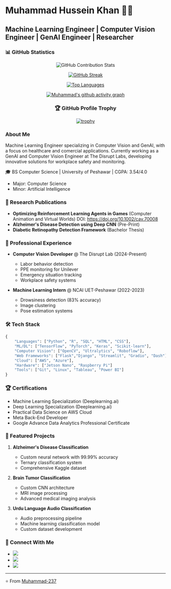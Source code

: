 # Muhammad Hussein Khan 👨‍💻

## Machine Learning Engineer | Computer Vision Engineer | GenAI Engineer | Researcher

### 📊 GitHub Statistics

<div align="center">
  
![GitHub Contribution Stats](https://github-readme-stats.vercel.app/api?username=Muhammad-237&show_icons=true&theme=radical&hide_border=true&bg_color=0D1117)

[![GitHub Streak](https://streak-stats.demolab.com?user=Muhammad-237&theme=radical&hide_border=true&background=0D1117)](https://git.io/streak-stats)

[![Top Languages](https://github-readme-stats.vercel.app/api/top-langs/?username=Muhammad-237&layout=compact&theme=radical&hide_border=true&bg_color=0D1117)](https://github.com/Muhammad-237/github-readme-stats)

[![Muhammad's github activity graph](https://github-readme-activity-graph.vercel.app/graph?username=Muhammad-237&theme=react-dark&hide_border=true&bg_color=0D1117)](https://github.com/Muhammad-237/github-readme-activity-graph)

### 🏆 GitHub Profile Trophy
[![trophy](https://github-profile-trophy.vercel.app/?username=Muhammad-237&theme=radical&no-frame=true&no-bg=true&margin-w=4)](https://github.com/ryo-ma/github-profile-trophy)

</div>



### About Me
Machine Learning Engineer specializing in Computer Vision and GenAI, with a focus on healthcare and comercial applications. Currently working as a GenAI and Computer Vision Engineer at The Disrupt Labs, developing innovative solutions for workplace safety and monitoring.

🎓 BS Computer Science | University of Peshawar | CGPA: 3.54/4.0
- Major: Computer Science
- Minor: Artificial Intelligence

### 🔬 Research Publications
- **Optimizing Reinforcement Learning Agents in Games** (Computer Animation and Virtual Worlds) DOI: https://doi.org/10.1002/cav.70008
- **Alzheimer's Disease Detection using Deep CNN** (Pre-Print)
- **Diabetic Retinopathy Detection Framework** (Bachelor Thesis)

### 💼 Professional Experience
- **Computer Vision Developer** @ The Disrupt Lab (2024-Present)
  - Labor behavior detection
  - PPE monitoring for Unilever
  - Emergency situation tracking
  - Workplace safety systems

- **Machine Learning Intern** @ NCAI UET-Peshawar (2022-2023)
  - Drowsiness detection (83% accuracy)
  - Image clustering
  - Pose estimation systems


### 🛠️ Tech Stack
```python
{
    "Languages": ["Python", "R", "SQL", "HTML", "CSS"],
    "ML/DL": ["TensorFlow", "PyTorch", "Keras", "Scikit-learn"],
    "Computer Vision": ["OpenCV", "Ultralytics", "Roboflow"],
    "Web Frameworks": ["Flask","Django", "Streamlit", "Gradio", "Dash"],
    "Cloud": ["AWS", "Azure"],
    "Hardware": ["Jetson Nano", "Raspberry Pi"]
    "Tools": ["Git", "Linux", "Tableau", "Power BI"]
}
```

### 🏆 Certifications
- Machine Learning Specialization (Deeplearning.ai)
- Deep Learning Specialization (Deeplearning.ai)
- Practical Data Science on AWS Cloud
- Meta Back-End Developer
- Google Advance Data Analytics Professional Certificate

### 🌟 Featured Projects
1. **Alzheimer's Disease Classification**
   - Custom neural network with 99.99% accuracy
   - Ternary classification system
   - Comprehensive Kaggle dataset

2. **Brain Tumor Classification**
   - Custom CNN architecture
   - MRI image processing
   - Advanced medical imaging analysis

3. **Urdu Language Audio Classification**
   - Audio preprocessing pipeline
   - Machine learning classification model
   - Custom dataset development

### 🤝 Connect With Me
- [<img src="https://img.shields.io/badge/Portfolio-4285F4?style=flat&logo=google-chrome&logoColor=white"/>](https://sites.google.com/view/engineermuhammad/home)
- [<img src="https://img.shields.io/badge/LinkedIn-0077B5?style=flat&logo=linkedin&logoColor=white"/>](https://www.linkedin.com/in/muhammad-hussein-khan)
- [<img src="https://img.shields.io/badge/Email-D14836?style=flat&logo=gmail&logoColor=white"/>](mailto:muhammad.hussein237@gmail.com)

---
⭐️ From [Muhammad-237](https://github.com/Muhammad-237)
